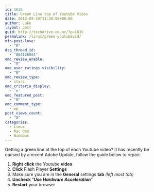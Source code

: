 ```yaml
---
id: 1615
title: Green Line top of Youtube Video
date: 2012-09-30T11:39:58+00:00
author: Luke
layout: post
guid: http://techdrive.co.nz/?p=1615
permalink: /linux/green-youtubevid/
mfn-post-love:
  - "0"
dsq_thread_id:
  - "864126804"
omc_review_enable:
  - "0"
omc_user_ratings_visibility:
  - "0"
omc_review_type:
  - stars
omc_criteria_display:
  - 'n'
omc_featured_post:
  - "0"
omc_comment_type:
  - wp
post_views_count:
  - "8"
categories:
  - Linux
  - Mac OSX
  - Windows
---
```

Getting a green line at the top of each Youtube video? It has recently be caused by a recent Adobe Update, follow the guide below to repair:

  1. **Right** **click** the Youtube **video**
  2. **Click** Flash Player **Settings**
  3. Make sure you are in the **General** settings **tab** _(left most tab)_
  4. **Uncheck** “**_Use Hardware Acceleration_**”
  5. **Restart** your browser